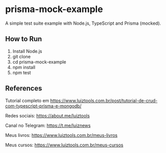 # prisma-mock-example

A simple test suite example with Node.js, TypeScript and Prisma (mocked).

## How to Run

1. Install Node.js
2. git clone
3. cd prisma-mock-example
4. npm install
5. npm test

## References

Tutorial completo em https://www.luiztools.com.br/post/tutorial-de-crud-com-typescript-prisma-e-mongodb/

Redes sociais: https://about.me/luiztools

Canal no Telegram: https://t.me/luiznews

Meus livros: https://www.luiztools.com.br/meus-livros

Meus cursos: https://www.luiztools.com.br/meus-cursos